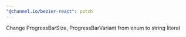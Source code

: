```yaml
---
"@channel.io/bezier-react": patch
---
```


Change ProgressBarSize, ProgressBarVariant from enum to string literal
